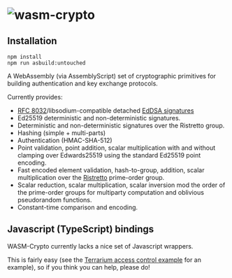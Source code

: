 # ![wasm-crypto](https://raw.github.com/jedisct1/wasm-crypto/master/logo.png)

## Installation

    npm install
    npm run asbuild:untouched



A WebAssembly (via AssemblyScript) set of cryptographic primitives for building authentication and key exchange protocols.

Currently provides:

- [RFC 8032](https://tools.ietf.org/html/rfc8032)/libsodium-compatible detached [EdDSA signatures](https://download.libsodium.org/doc/public-key_cryptography/public-key_signatures)
- Ed25519 deterministic and non-deterministic signatures.
- Deterministic and non-deterministic signatures over the Ristretto group.
- Hashing (simple + multi-parts)
- Authentication (HMAC-SHA-512)
- Point validation, point addition, scalar multiplication with and without clamping over Edwards25519 using the standard Ed25519 point encoding.
- Fast encoded element validation, hash-to-group, addition, scalar multiplication over the [Ristretto](https://ristretto.group) prime-order group.
- Scalar reduction, scalar multiplication, scalar inversion mod the order of the prime-order groups for multiparty computation and oblivious pseudorandom functions.
- Constant-time comparison and encoding.

## Javascript (TypeScript) bindings

WASM-Crypto currently lacks a nice set of Javascript wrappers.

This is fairly easy (see the [Terrarium access control example](https://github.com/jedisct1/fastly-terrarium-examples/tree/master/access_control_example) for an example), so if you think you can help, please do!
